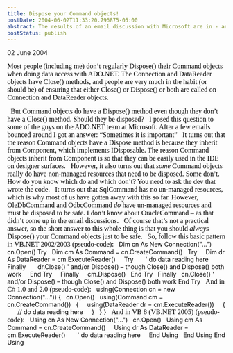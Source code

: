 ```yaml
---
title: Dispose your Command objects!
postDate: 2004-06-02T11:33:20.796875-05:00
abstract: The results of an email discussion with Microsoft are in - and we should be disposing our ADO.NET Command objects!
postStatus: publish
---
```

02 June 2004

<font face="Times New Roman" color="#000000" size="3">Most people (including me) don&#8217;t regularly Dispose() their Command objects when doing data access with ADO.NET. The Connection and DataReader objects have Close() methods, and people are very much in the habit (or should be) of ensuring that either Close() or Dispose() or both are called on Connection and DataReader objects.</font>

<?xml:namespace prefix = o ns = "urn:schemas-microsoft-com:office:office" /><o:p><font face="Times New Roman" color="#000000" size="3">&nbsp;</font></o:p>

<font face="Times New Roman" color="#000000" size="3">But Command objects do have a Dispose() method even though they don&#8217;t have a Close() method. Should they be disposed?</font>

<o:p><font face="Times New Roman" color="#000000" size="3">&nbsp;</font></o:p>

<font face="Times New Roman" color="#000000" size="3">I posed this question to some of the guys on the ADO.NET team at Microsoft. After a few emails bounced around I got an answer: &#8220;Sometimes it is important&#8221;</font>

<o:p><font face="Times New Roman" color="#000000" size="3">&nbsp;</font></o:p>

<font face="Times New Roman" color="#000000" size="3">It turns out that the reason Command objects have a Dispose method is because they inherit from Component, which implements IDisposable. The reason Command objects inherit from Component is so that they can be easily used in the IDE on designer surfaces.</font>

<o:p><font face="Times New Roman" color="#000000" size="3">&nbsp;</font></o:p>

<font face="Times New Roman" color="#000000" size="3">However, it also turns out that <i style="mso-bidi-font-style: normal">some</i> Command objects really do have non-managed resources that need to be disposed. Some don&#8217;t. How do you know which do and which don&#8217;t? You need to ask the dev that wrote the code. </font>

<o:p><font face="Times New Roman" color="#000000" size="3">&nbsp;</font></o:p>

<font face="Times New Roman" color="#000000" size="3">It turns out that SqlCommand has no un-managed resources, which is why most of us have gotten away with this so far. However, OleDbCommand and OdbcCommand <i style="mso-bidi-font-style: normal">do</i> have un-managed resources and must be disposed to be safe. I don&#8217;t know about OracleCommand &#8211; as that didn&#8217;t come up in the email discussions.</font>

<o:p><font face="Times New Roman" color="#000000" size="3">&nbsp;</font></o:p>

<font face="Times New Roman" color="#000000" size="3">Of course that&#8217;s not a practical answer, so the short answer to this whole thing is that you should <i style="mso-bidi-font-style: normal">always</i> Dispose() your Command objects just to be safe.</font>

<o:p><font face="Times New Roman" color="#000000" size="3">&nbsp;</font></o:p>

<font face="Times New Roman" color="#000000" size="3">So, follow this basic pattern in VB.NET 2002/2003 (pseudo-code):</font>

<o:p><font face="Times New Roman" color="#000000" size="3">&nbsp;</font></o:p>

<font color="#000000">Dim cn As New Connection("&#8230;")<o:p></o:p></font>

<font color="#000000">cn.Open()<o:p></o:p></font>

<font color="#000000">Try<o:p></o:p></font>

<font color="#000000"><span style="mso-spacerun: yes">&nbsp; </span>Dim cm As Command = cn.CreateCommand()<o:p></o:p></font>

<font color="#000000"><span style="mso-spacerun: yes">&nbsp; </span>Try<o:p></o:p></font>

<font color="#000000"><span style="mso-spacerun: yes">&nbsp;&nbsp;&nbsp; </span>Dim dr As DataReader = cm.ExecuteReader()<o:p></o:p></font>

<font color="#000000"><span style="mso-spacerun: yes">&nbsp;&nbsp;&nbsp; </span>Try<o:p></o:p></font>

<font color="#000000"><span style="mso-spacerun: yes">&nbsp;&nbsp;&nbsp;&nbsp;&nbsp; </span>' do data reading here<o:p></o:p></font>

<o:p><font color="#000000">&nbsp;</font></o:p>

<font color="#000000"><span style="mso-spacerun: yes">&nbsp;&nbsp;&nbsp; </span>Finally<o:p></o:p></font>

<font color="#000000"><span style="mso-spacerun: yes">&nbsp;&nbsp;&nbsp;&nbsp;&nbsp; </span>dr.Close() ' and/or Dispose() &#8211; though Close() and Dispose() both work<o:p></o:p></font>

<font color="#000000"><span style="mso-spacerun: yes">&nbsp;&nbsp;&nbsp; </span>End Try<o:p></o:p></font>

<o:p><font color="#000000">&nbsp;</font></o:p>

<font color="#000000"><span style="mso-spacerun: yes">&nbsp; </span>Finally<o:p></o:p></font>

<font color="#000000"><span style="mso-spacerun: yes">&nbsp;&nbsp;&nbsp; </span>cm.Dispose()<o:p></o:p></font>

<font color="#000000"><span style="mso-spacerun: yes">&nbsp; </span>End Try<o:p></o:p></font>

<o:p><font color="#000000">&nbsp;</font></o:p>

<font color="#000000">Finally<o:p></o:p></font>

<font color="#000000"><span style="mso-spacerun: yes">&nbsp; </span>cn.Close() ' and/or Dispose() &#8211; though Close() and Dispose() both work<o:p></o:p></font>

<font color="#000000">End Try<o:p></o:p></font>

<o:p><font face="Times New Roman" color="#000000" size="3">&nbsp;</font></o:p>



<font face="Times New Roman" color="#000000" size="3">And in C# 1.0 and 2.0 (pseudo-code):</font>

<o:p><font face="Times New Roman" color="#000000" size="3">&nbsp;</font></o:p>

<font color="#000000">using(Connection cn = new Connection("&#8230;"))<o:p></o:p></font>

<font color="#000000">{<o:p></o:p></font>

<font color="#000000"><span style="mso-spacerun: yes">&nbsp; </span>cn.Open()<o:p></o:p></font>

<font color="#000000"><span style="mso-spacerun: yes">&nbsp; </span>using(Command cm = cn.CreateCommand())<o:p></o:p></font>

<font color="#000000"><span style="mso-spacerun: yes">&nbsp; </span>{<o:p></o:p></font>

<font color="#000000"><span style="mso-spacerun: yes">&nbsp;&nbsp;&nbsp; </span>using(DataReader dr = cm.ExecuteReader())<o:p></o:p></font>

<font color="#000000"><span style="mso-spacerun: yes">&nbsp;&nbsp;&nbsp; </span>{<o:p></o:p></font>

<font color="#000000"><span style="mso-spacerun: yes">&nbsp;&nbsp;&nbsp;&nbsp;&nbsp; </span>// do data reading here<o:p></o:p></font>

<font color="#000000"><span style="mso-spacerun: yes">&nbsp;&nbsp;&nbsp; </span>}<o:p></o:p></font>

<font color="#000000"><span style="mso-spacerun: yes">&nbsp; </span>}<o:p></o:p></font>

<font color="#000000">}<o:p></o:p></font>

<o:p><font face="Times New Roman" color="#000000" size="3">&nbsp;</font></o:p>

<font face="Times New Roman" color="#000000" size="3">And in VB 8 (VB.NET 2005) (pseudo-code):</font>

<o:p><font face="Times New Roman" color="#000000" size="3">&nbsp;</font></o:p>

<font color="#000000">Using cn As New Connection("&#8230;")<o:p></o:p></font>

<font color="#000000"><span style="mso-spacerun: yes">&nbsp; </span>cn.Open()<o:p></o:p></font>

<font color="#000000"><span style="mso-spacerun: yes">&nbsp; </span>Using cm As Command = cn.CreateCommand()<o:p></o:p></font>

<font color="#000000"><span style="mso-spacerun: yes">&nbsp;&nbsp;&nbsp; </span>Using dr As DataReader = cm.ExecuteReader()<o:p></o:p></font>

<font color="#000000"><span style="mso-spacerun: yes">&nbsp;&nbsp;&nbsp;&nbsp;&nbsp; </span>' do data reading here<o:p></o:p></font>

<font color="#000000"><span style="mso-spacerun: yes">&nbsp;&nbsp;&nbsp; </span>End Using<o:p></o:p></font>

<font color="#000000"><span style="mso-spacerun: yes">&nbsp; </span>End Using<o:p></o:p></font>

<font color="#000000">End Using<o:p></o:p></font>

<o:p><font face="Times New Roman" color="#000000" size="3">&nbsp;</font></o:p>

<o:p><font face="Times New Roman" color="#000000" size="3">&nbsp;</font></o:p>


